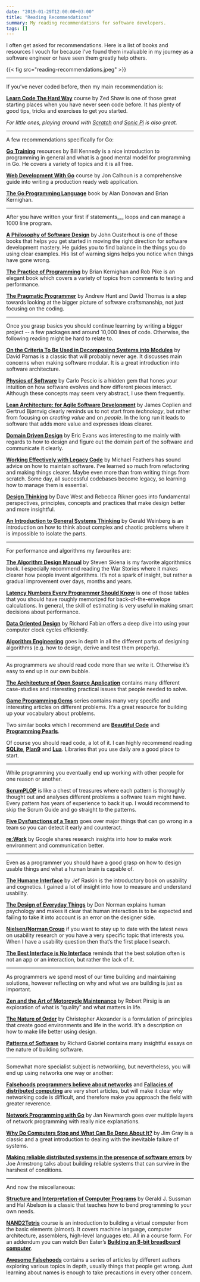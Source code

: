 ```yaml
---
date: "2019-01-29T12:00:00+03:00"
title: "Reading Recommendations"
summary: My reading recommendations for software developers.
tags: []
---
```


I often get asked for recommendations. Here is a list of books and resources I vouch for because I’ve found them invaluable in my journey as a software engineer or have seen them greatly help others.

{{< fig src="reading-recommendations.jpeg" >}}

---

If you’ve never coded before, then my main recommendation is:

[**Learn Code The Hard Way**](https://learncodethehardway.org/) course by Zed Shaw is one of those great starting places when you have never seen code before. It has plenty of good tips, tricks and exercises to get you started.

_For little ones, playing around with_ [_Scratch_](https://scratch.mit.edu/) _and_ [_Sonic Pi_](https://sonic-pi.net/) _is also great._

---

A few recommendations specifically for Go:

[**Go Training**](https://github.com/ardanlabs/gotraining/) resources by Bill Kennedy is a nice introduction to programming in general and what is a good mental model for programming in Go. He covers a variety of topics and it is all free.

[**Web Development With Go**](https://www.usegolang.com/) course by Jon Calhoun is a comprehensive guide into writing a production ready web application.

[**The Go Programming Language**](https://www.amazon.com/Programming-Language-Addison-Wesley-Professional-Computing/dp/0134190440) book by Alan Donovan and Brian Kernighan.

---

After you have written your first if statements_,_ loops and can manage a 1000 line program.

[**A Philosophy of Software Design**](https://www.amazon.com/Philosophy-Software-Design-John-Ousterhout/dp/1732102201/ref=sr_1_1?s=books&ie=UTF8&qid=1548418034&sr=1-1&keywords=a+philosophy+of+software) by John Ousterhout is one of those books that helps you get started in moving the right direction for software development mastery. He guides you to find balance in the things you do using clear examples. His list of warning signs helps you notice when things have gone wrong.

[**The Practice of Programming**](https://en.wikipedia.org/wiki/The_Practice_of_Programming) by Brian Kernighan and Rob Pike is an elegant book which covers a variety of topics from comments to testing and performance.

[**The Pragmatic Programmer**](https://en.wikipedia.org/wiki/The_Pragmatic_Programmer) by Andrew Hunt and David Thomas is a step towards looking at the bigger picture of software craftsmanship, not just focusing on the coding.

---

Once you grasp basics you should continue learning by writing a bigger project -- a few packages and around 10,000 lines of code. Otherwise, the following reading might be hard to relate to.

[**On the Criteria To Be Used in Decomposing Systems into Modules**](https://www.win.tue.nl/~wstomv/edu/2ip30/references/criteria_for_modularization.pdf) by David Parnas is a classic that will probably never age. It discusses main concerns when making software modular. It is a great introduction into software architecture.

[**Physics of Software**](http://www.physicsofsoftware.com/) by Carlo Pescio is a hidden gem that hones your intuition on how software evolves and how different pieces interact. Although these concepts may seem very abstract, I use them frequently.

[**Lean Architecture: for Agile Software Development**](http://www.leansoftwarearchitecture.com/) by James Coplien and Gertrud Bjørnvig clearly reminds us to not start from _technology_, but rather from focusing on _creating value_ and on _people_. In the long run it leads to software that adds more value and expresses ideas clearer.

[**Domain Driven Design**](https://www.amazon.com/exec/obidos/ASIN/0321125215/domainlanguag-20) by Eric Evans was interesting to me mainly with regards to how to design and figure out the domain part of the software and communicate it clearly.

[**Working Effectively with Legacy Code**](https://www.amazon.com/Working-Effectively-Legacy-Michael-Feathers/dp/0131177052) by Michael Feathers has sound advice on how to maintain software. I’ve learned so much from refactoring and making things clearer. Maybe even more than from writing things from scratch. Some day, all successful codebases become legacy, so learning how to manage them is essential.

[**Design Thinking**](https://www.amazon.com/Design-Thinking-Enterprise-Innovation-Sustainability/dp/0998477001) by Dave West and Rebecca Rikner goes into fundamental perspectives, principles, concepts and practices that make design better and more insightful.

[**An Introduction to General Systems Thinking**](https://www.amazon.com/Introduction-General-Systems-Thinking-Anniversary/dp/0932633498) by Gerald Weinberg is an introduction on how to think about complex and chaotic problems where it is impossible to isolate the parts.

---

For performance and algorithms my favourites are:

[**The Algorithm Design Manual**](http://www.algorist.com/) by Steven Skiena is my favorite algorithmics book. I especially recommend reading the War Stories where it makes clearer how people invent algorithms. It’s not a spark of insight, but rather a gradual improvement over days, months and years.

[**Latency Numbers Every Programmer Should Know**](https://gist.github.com/jboner/2841832) is one of those tables that you should have roughly memorized for back-of-the-envelope calculations. In general, the skill of estimating is very useful in making smart decisions about performance.

[**Data Oriented Design**](http://www.dataorienteddesign.com/dodbook/) by Richard Fabian offers a deep dive into using your computer clock cycles efficiently.

[**Algorithm Engineering**](https://www.springer.com/gp/book/9783642148651) goes in depth in all the different parts of designing algorithms (e.g. how to design, derive and test them properly).

---

As programmers we should read code more than we write it. Otherwise it’s easy to end up in our own bubble.

[**The Architecture of Open Source Application**](http://aosabook.org/en/index.html) contains many different case-studies and interesting practical issues that people needed to solve.

[**Game Programming Gems**](http://www.satori.org/game-programming-gems/) series contains many very specific and interesting articles on different problems. It’s a great resource for building up your vocabulary about problems.

Two similar books which I recommend are [**Beautiful Code**](https://www.amazon.com/Beautiful-Code-Leading-Programmers-Practice/dp/0596510047) and [**Programming Pearls**](https://www.amazon.com/Programming-Pearls-2nd-Jon-Bentley/dp/0201657880).

Of course you should read code, a lot of it. I can highly recommend reading [**SQLite**](https://www.sqlite.org/index.html), [**Plan9**](https://github.com/0intro/plan9) and [**Lua**](https://www.lua.org/source/). Libraries that you use daily are a good place to start.

---

While programming you eventually end up working with other people for one reason or another.

[**ScrumPLOP**](https://sites.google.com/a/scrumplop.org/published-patterns/home) is like a chest of treasures where each pattern is thoroughly thought out and analyses different problems a software team might have. Every pattern has years of experience to back it up. I would recommend to skip the Scrum Guide and go straight to the patterns.

[**Five Dysfunctions of a Team**](https://www.amazon.com/Five-Dysfunctions-Team-Leadership-Fable/dp/0787960756) goes over major things that can go wrong in a team so you can detect it early and counteract.

[**re:Work**](https://rework.withgoogle.com/) by Google shares research insights into how to make work environment and communication better.

---

Even as a programmer you should have a good grasp on how to design usable things and what a human brain is capable of.

[**The Humane Interface**](https://www.amazon.com/Humane-Interface-Directions-Designing-Interactive/dp/0201379376) by Jef Raskin is the introductory book on usability and cognetics. I gained a lot of insight into how to measure and understand usability.

[**The Design of Everyday Things**](https://en.wikipedia.org/wiki/The_Design_of_Everyday_Things) by Don Norman explains human psychology and makes it clear that human interaction is to be expected and failing to take it into account is an error on the designer side.

[**Nielsen/Norman Group**](https://www.nngroup.com/articles/) if you want to stay up to date with the latest news on usability research or you have a very specific topic that interests you. When I have a usability question then that’s the first place I search.

[**The Best Interface is No Interface**](http://www.nointerface.com/book/) reminds that the best solution often is not an app or an interaction, but rather the lack of it.

---

As programmers we spend most of our time building and maintaining solutions, however reflecting on why and what we are building is just as important.

[**Zen and the Art of Motorcycle Maintenance**](https://en.wikipedia.org/wiki/Zen_and_the_Art_of_Motorcycle_Maintenance) by Robert Pirsig is an exploration of what is “quality” and what matters in life.

[**The Nature of Order**](https://en.wikipedia.org/wiki/The_Nature_of_Order) by Christopher Alexander is a formulation of principles that create good environments and life in the world. It’s a description on how to make life better using design.

[**Patterns of Software**](https://www.amazon.com/Patterns-Software-Tales-Community/dp/0195121236) by Richard Gabriel contains many insightful essays on the nature of building software.

---

Somewhat more specialist subject is networking, but nevertheless, you will end up using networks one way or another:

[**Falsehoods programmers believe about networks**](https://blog.erratasec.com/2012/06/falsehoods-programmers-believe-about.html) and [**Fallacies of distributed computing**](https://en.wikipedia.org/wiki/Fallacies_of_distributed_computing) are very short articles, but will make it clear why networking code is difficult, and therefore make you approach the field with greater reverence.

[**Network Programming with Go**](https://www.apress.com/gp/book/9781484226919) by Jan Newmarch goes over multiple layers of network programming with really nice explanations.

[**Why Do Computers Stop and What Can Be Done About It?**](http://www.hpl.hp.com/techreports/tandem/TR-85.7.pdf) by Jim Gray is a classic and a great introduction to dealing with the inevitable failure of systems.

[**Making reliable distributed systems in the presence of software errors**](http://erlang.org/download/armstrong_thesis_2003.pdf) by Joe Armstrong talks about building reliable systems that can survive in the harshest of conditions.

---

And now the miscellaneous:

[**Structure and Interpretation of Computer Programs**](https://www.amazon.com/Structure-Interpretation-Computer-Programs-Engineering/dp/0262510871) by Gerald J. Sussman and Hal Abelson is a classic that teaches how to bend programming to your own needs.

[**NAND2Tetris**](https://www.nand2tetris.org/) course is an introduction to building a virtual computer from the basic elements (almost). It covers machine language, computer architecture, assemblers, high-level languages etc. All in a course form. For an addendum you can watch Ben Eater’s [**Building an 8-bit breadboard computer**](https://www.youtube.com/watch?v=HyznrdDSSGM&list=PLowKtXNTBypGqImE405J2565dvjafglHU).

[**Awesome Falsehoods**](https://github.com/kdeldycke/awesome-falsehood) contains a series of articles by different authors exploring various topics in depth, usually things that people get wrong. Just learning about names is enough to take precautions in every other concern.